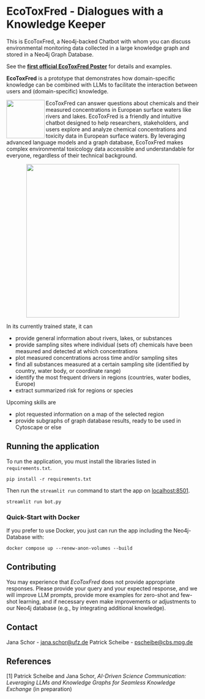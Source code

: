 # EcoToxFred - Dialogues with a Knowledge Keeper

This is EcoToxFred, a Neo4j-backed Chatbot with whom you can discuss environmental monitoring data collected in a large
knowledge graph and stored in a Neo4j Graph Database.

See the **[first official EcoToxFred Poster](figures/2025_01_27_EcoToxFred.pdf)** for details and examples.

**EcoToxFred** is a prototype that demonstrates how domain-specific knowledge can be combined with LLMs to
facilitate the interaction between users and (domain-specific) knowledge.

<p><img align="left" width="100" src="figures/assistant.png" />
EcoToxFred can answer questions about chemicals and their measured concentrations in European surface waters like rivers and lakes.
EcoToxFred is a friendly and intuitive chatbot designed to help researchers, stakeholders, and users explore and analyze chemical concentrations and toxicity data in European surface waters.
By leveraging advanced language models and a graph database, EcoToxFred makes complex environmental toxicology data 
accessible and understandable for everyone, regardless of their technical background.
</p>

<p align="center"><img width="400" src="figures/show_tool.png" /></p>

In its currently trained state, it can

- provide general information about rivers, lakes, or substances
- provide sampling sites where individual (sets of) chemicals have been measured and detected at which concentrations
- plot measured concentrations across time and/or sampling sites
- find all substances measured at a certain sampling site (identified by country, water body, or coordinate range)
- identify the most frequent drivers in regions (countries, water bodies, Europe)
- extract summarized risk for regions or species

Upcoming skills are

- plot requested information on a map of the selected region
- provide subgraphs of graph database results, ready to be used in Cytoscape or else

## Running the application

To run the application, you must install the libraries listed in `requirements.txt`.

```{sh}
pip install -r requirements.txt
```

Then run the `streamlit run` command to start the app on [localhost:8501](http://localhost:8501/).

```{sh}
streamlit run bot.py
```

### Quick-Start with Docker

If you prefer to use Docker, you just can run the app including the Neo4j-Database with:

```shell
docker compose up --renew-anon-volumes --build
```

## Contributing

You may experience that *EcoToxFred* does not provide appropriate responses.
Please provide your query and your expected response, and we will improve LLM prompts,
provide more examples for zero-shot and few-shot learning,
and if necessary even make improvements or adjustments to our Neo4j database
(e.g., by integrating additional knowledge).

## Contact

Jana Schor - jana.schor@ufz.de
Patrick Scheibe - pscheibe@cbs.mpg.de

## References

[1] Patrick Scheibe and Jana Schor, _AI-Driven Science Communication: Leveraging LLMs and Knowledge Graphs for Seamless
Knowledge Exchange_ (in preparation)